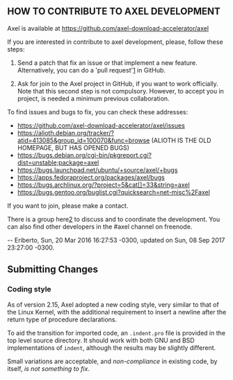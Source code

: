 ## HOW TO CONTRIBUTE TO AXEL DEVELOPMENT

Axel is available at https://github.com/axel-download-accelerator/axel

If you are interested in contribute to axel development, please, follow
these steps:

1. Send a patch that fix an issue or that implement a new feature.
   Alternatively, you can do a 'pull request'[1] in GitHub.

[1]: https://help.github.com/articles/using-pull-requests

2. Ask for join to the Axel project in GitHub, if you want to work
   officially. Note that this second step is not compulsory. However,
   to accept you in project, is needed a minimum previous collaboration.


To find issues and bugs to fix, you can check these addresses:

   - https://github.com/axel-download-accelerator/axel/issues
   - https://alioth.debian.org/tracker/?atid=413085&group_id=100070&func=browse
       (ALIOTH IS THE OLD HOMEPAGE, BUT HAS OPENED BUGS)
   - https://bugs.debian.org/cgi-bin/pkgreport.cgi?dist=unstable;package=axel
   - https://bugs.launchpad.net/ubuntu/+source/axel/+bugs
   - https://apps.fedoraproject.org/packages/axel/bugs
   - https://bugs.archlinux.org/?project=5&cat[]=33&string=axel
   - https://bugs.gentoo.org/buglist.cgi?quicksearch=net-misc%2Faxel

If you want to join, please make a contact.

There is a group here[2] to discuss and to coordinate the development.
You can also find other developers in the #axel channel on freenode.

[2]: https://groups.google.com/forum/#!forum/axel-accelerator-dev

  -- Eriberto, Sun, 20 Mar 2016 16:27:53 -0300,
     updated on Sun, 08 Sep 2017 23:27:00 -0300.

## Submitting Changes

### Coding style
As of version 2.15, Axel adopted a new coding style, very similar to that of the
Linux Kernel, with the additional requirement to insert a newline after the
return type of procedure declarations.

To aid the transition for imported code, an `.indent.pro` file is provided in
the top level source directory.  It should work with both GNU and BSD
implementations of `indent`, although the results may be slightly different.

Small variations are acceptable, and *non-compliance* in existing code, by
itself, *is not something to fix*.
